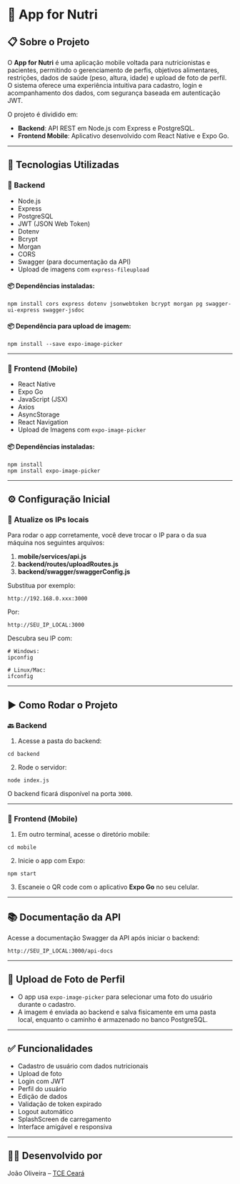 
# 🥗 App for Nutri

## 📋 Sobre o Projeto

O **App for Nutri** é uma aplicação mobile voltada para nutricionistas e pacientes, permitindo o gerenciamento de perfis, objetivos alimentares, restrições, dados de saúde (peso, altura, idade) e upload de foto de perfil. O sistema oferece uma experiência intuitiva para cadastro, login e acompanhamento dos dados, com segurança baseada em autenticação JWT.

O projeto é dividido em:

- **Backend**: API REST em Node.js com Express e PostgreSQL.
- **Frontend Mobile**: Aplicativo desenvolvido com React Native e Expo Go.

---

## 🚀 Tecnologias Utilizadas

### 🔧 Backend
- Node.js
- Express
- PostgreSQL
- JWT (JSON Web Token)
- Dotenv
- Bcrypt
- Morgan
- CORS
- Swagger (para documentação da API)
- Upload de imagens com `express-fileupload`

#### 📦 Dependências instaladas:

```
npm install cors express dotenv jsonwebtoken bcrypt morgan pg swagger-ui-express swagger-jsdoc
```

#### 📦 Dependência para upload de imagem:

```
npm install --save expo-image-picker
```

---

### 📱 Frontend (Mobile)

- React Native
- Expo Go
- JavaScript (JSX)
- Axios
- AsyncStorage
- React Navigation
- Upload de Imagens com `expo-image-picker`

#### 📦 Dependências instaladas:

```
npm install
npm install expo-image-picker
```

---

## ⚙️ Configuração Inicial

### 🔧 Atualize os IPs locais

Para rodar o app corretamente, você deve trocar o IP para o da sua máquina nos seguintes arquivos:

1. **mobile/services/api.js**
2. **backend/routes/uploadRoutes.js**
3. **backend/swagger/swaggerConfig.js**

Substitua por exemplo:

```
http://192.168.0.xxx:3000
```

Por:

```
http://SEU_IP_LOCAL:3000
```

Descubra seu IP com:

```
# Windows:
ipconfig

# Linux/Mac:
ifconfig
```

---

## ▶️ Como Rodar o Projeto

### 🔙 Backend

1. Acesse a pasta do backend:

```
cd backend
```

2. Rode o servidor:

```
node index.js
```

O backend ficará disponível na porta `3000`.

---

### 📲 Frontend (Mobile)

1. Em outro terminal, acesse o diretório mobile:

```
cd mobile
```

2. Inicie o app com Expo:

```
npm start
```

3. Escaneie o QR code com o aplicativo **Expo Go** no seu celular.

---

## 📚 Documentação da API

Acesse a documentação Swagger da API após iniciar o backend:

```
http://SEU_IP_LOCAL:3000/api-docs
```

---

## 📸 Upload de Foto de Perfil

- O app usa `expo-image-picker` para selecionar uma foto do usuário durante o cadastro.
- A imagem é enviada ao backend e salva fisicamente em uma pasta local, enquanto o caminho é armazenado no banco PostgreSQL.

---

## ✅ Funcionalidades

- Cadastro de usuário com dados nutricionais
- Upload de foto
- Login com JWT
- Perfil do usuário
- Edição de dados
- Validação de token expirado
- Logout automático
- SplashScreen de carregamento
- Interface amigável e responsiva

---

## 🧑‍💻 Desenvolvido por

João Oliveira – [TCE Ceará](mailto:joao.oliveira@tce.ce.gov.br)
